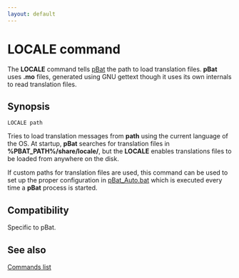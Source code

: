 ```yaml
---
layout: default
---
```

# LOCALE command

The **LOCALE** command tells [pBat](pbat) the path to load translation files. 
**pBat** uses **.mo** files, generated using GNU gettext though it uses its 
own internals to read translation files.

## Synopsis

    LOCALE path

Tries to load translation messages from **path** using the current language of 
the OS. At startup, **pBat** searches for translation files in 
**%PBAT\_PATH%/share/locale/**, but the **LOCALE** enables translations files 
to be loaded from anywhere on the disk.

If custom paths for translation files are used, this command can be used to 
set up the proper configuration in [pBat\_Auto.bat](pbatauto) which is 
executed every time a **pBat** process is started.

## Compatibility

Specific to pBat.

## See also

[Commands list](commands) 

